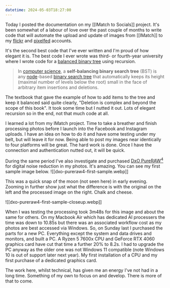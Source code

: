 ```yaml
---
datetime: 2024-05-03T18:27:00
---
```

Today I posted the documentation on my [[IMatch to Socials]] project. It's been somewhat of a labour of love over the past couple of months to write code that will automate the upload and update of images from [[IMatch]] to my [flickr](https://www.flickr.com/photos/dcbuchan/) and [pixelfed](https://pixelfed.au/dcbuchan) accounts.

It's the second best code that I've ever written and I'm proud of how elegant it is. The best code I ever wrote was third- or fourth-year university where I wrote code for a [balanced binary tree](https://en.wikipedia.org/wiki/Self-balancing_binary_search_tree) using recursion. 

> In [computer science](https://en.wikipedia.org/wiki/Computer_science "Computer science"), a **self-balancing binary search tree** (BST) is any [node](https://en.wikipedia.org/wiki/Node_(computer_science) "Node (computer science)")-based [binary search tree](https://en.wikipedia.org/wiki/Binary_search_tree "Binary search tree") that automatically keeps its height (maximal number of levels below the root) small in the face of arbitrary item insertions and deletions.

The textbook that gave the example of how to add items to the tree and keep it balanced said quite clearly, "Deletion is complex and beyond the scope of this book". It took some time but I nutted it out. Lots of elegant recursion so in the end, not that much code at all.

I learned a lot from my IMatch project. Time to take a breather and finish processing photos before I launch into the Facebook and Instagram uploads. I have an idea on how to do it and have some testing under my belt, but will leave it for now. Being able to post my images near identically to four platforms will be great. The hard work is done. Once I have the connection and authentication nutted out, it will be quick.

During the same period I've also investigate and purchased [DxO PureRAW<sup>4</sup>](https://www.dxo.com/dxo-pureraw/) for digital noise reduction in my photos. It's amazing. You can see my first sample image below.
 ![[dxo-pureraw4-first-sample.webp]]

This was a quick snap of the moon (not seen here) in early evening. Zooming in further show just what the difference is with the original on the left and the processed image on the right. Chalk and cheese.

![[dxo-pureraw4-first-sample-closeup.webp]]

When I was testing the processing took 3m48s for this image and about the same for others. On my Macbook Air which has dedicated AI processers the time was down to 10.85s but there was an associated workflow cost as my photos are best accessed via Windows. So, on Sunday last I purchased the parts for a new PC. Everything except the system and data drives and monitors, and built a PC. A Ryzen 5 7600x CPU and GeForce RTX 4060 graphics card have cut that time a further 20% to 8.2s. I had to upgrade the PC anyway as the older one was not Windows 11 compatible (note Windows 10 is out of support later next year). My first installation of a CPU and my first purchase of a dedicated graphics card.

The work here, whilst technical, has given me an energy I've not had in a long time. Something of my own to focus on and develop. There is more of that to come.